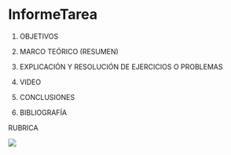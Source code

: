 # InformeTarea


1. OBJETIVOS



2. MARCO TEÓRICO (RESUMEN)




3. EXPLICACIÓN Y RESOLUCIÓN DE EJERCICIOS O PROBLEMAS




4. VIDEO



5. CONCLUSIONES




6. BIBLIOGRAFÍA



RUBRICA

![](https://github.com/doalulema/InformeTarea/blob/main/Tarea.png)
